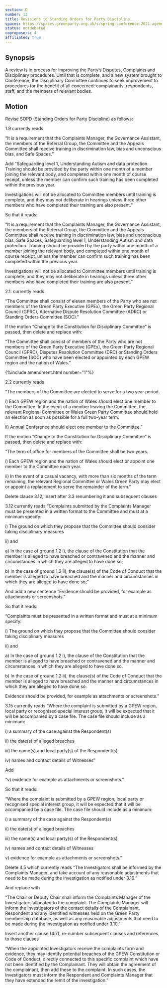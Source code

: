 ```yaml
---
section: D
number: 12
title: Revisions to Standing Orders for Party Discipline
spaces: https://spaces.greenparty.org.uk/s/spring-conference-2021-agenda-forum2/?contentId=77988
status: notdebated
coproposers: 4
affiliated: true
---
```

## Synopsis

A review is in process for improving the Party’s Disputes, Complaints and Disciplinary procedures. Until that is complete, and a new system brought to Conference, the Disciplinary Committee continues to seek improvement to procedures for the benefit of all concerned: complainants, respondents, staff, and the members of relevant bodies.

## Motion

Revise SOPD (Standing Orders for Party Discipline) as follows:

1.9 currently reads

“It is a requirement that the Complaints Manager, the Governance Assistant, the members of the Referral Group, the Committee and the Appeals Committee shall receive training in discrimination law, bias and unconscious bias, and Safe Spaces.”

Add “Safeguarding level 1, Understanding Autism and data protection. Training should be provided by the party within one month of a member joining the relevant body, and completed within one month of course receipt, unless the member can confirm such training has been completed within the previous year.

Investigations will not be allocated to Committee members until training is complete, and they may not deliberate in hearings unless three other members who have completed their training are also present.”

So that it reads:

“It is a requirement that the Complaints Manager, the Governance Assistant, the members of the Referral Group, the Committee and the Appeals Committee shall receive training in discrimination law, bias and unconscious bias, Safe Spaces, Safeguarding level 1, Understanding Autism and data protection. Training should be provided by the party within one month of a member joining the relevant body, and completed within one month of course receipt, unless the member can confirm such training has been completed within the previous year.

Investigations will not be allocated to Committee members until training is complete, and they may not deliberate in hearings unless three other members who have completed their training are also present.”

2.1. currently reads

“The Committee shall consist of eleven members of the Party who are not members of the Green Party Executive (GPEx), the Green Party Regional Council (GPRC), Alternative Dispute Resolution Committee (ADRC) or Standing Orders Committee (SOC).”

If the motion “Change to the Constitution for Disciplinary Committee” is passed, then delete and replace with:

“The Committee shall consist of members of the Party who are not members of the Green Party Executive (GPEx), the Green Party Regional Council (GPRC), Disputes Resolution Committee (DRC) or Standing Orders Committee (SOC) who have been elected or appointed by each GPEW region and the nation of Wales.”

{%include amendment.html number="1"%}

2.2 currently reads

“The members of the Committee are elected to serve for a two year period.

i) Each GPEW region and the nation of Wales should elect one member to the Committee. In the event of a member leaving the Committee, the relevant Regional Committee or Wales Green Party Committee should hold an election as soon as possible for a full two-year term.

ii) Annual Conference should elect one member to the Committee.”

If the motion “Change to the Constitution for Disciplinary Committee” is passed, then delete and replace with:

"The term of office for members of the Committee shall be two years.

i) Each GPEW region and the nation of Wales should elect or appoint one member to the Committee each year.

ii) In the event of a casual vacancy, with more than six months of the term remaining, the relevant Regional Committee or Wales Green Party may elect or appoint a replacement to serve the remainder of the term."

Delete clause 3.12, insert after 3.3 renumbering it and subsequent clauses

3.12 currently reads
“Complaints submitted by the Complaints Manager must be presented in a written format to the Committee and must at a minimum specify:

i) The ground on which they propose that the Committee should consider taking disciplinary measures

ii) and

a) In the case of ground 1.2 i), the clause of the Constitution that the member is alleged to have breached or contravened and the manner and circumstances in which they are alleged to have done so;

b) In the case of ground 1.2 ii), the clause(s) of the Code of Conduct that the member is alleged to have breached and the manner and circumstances in which they are alleged to have done so;”

And add a new sentence “Evidence should be provided, for example as attachments or screenshots.”

So that it reads:

“Complaints must be presented in a written format and must at a minimum specify:

i) The ground on which they propose that the Committee should consider taking disciplinary measures

ii) and

a) In the case of ground 1.2 i), the clause of the Constitution that the member is alleged to have breached or contravened and the manner and circumstances in which they are alleged to have done so.

b) In the case of ground 1.2 ii), the clause(s) of the Code of Conduct that the member is alleged to have breached and the manner and circumstances in which they are alleged to have done so.

Evidence should be provided, for example as attachments or screenshots.”

3.15 currently reads
“Where the complaint is submitted by a GPEW region, local party or recognised special interest group, it will be expected that it will be accompanied by a case file. The case file should include as a minimum:

i) a summary of the case against the Respondent(s)

ii) the date(s) of alleged breaches

iii) the name(s) and local party(s) of the Respondent(s)

iv) names and contact details of Witnesses”

Add

“v) evidence for example as attachments or screenshots.”

So that it reads:

“Where the complaint is submitted by a GPEW region, local party or recognised special interest group, it will be expected that it will be accompanied by a case file. The case file should include as a minimum:

i) a summary of the case against the Respondent(s)

ii) the date(s) of alleged breaches

iii) the name(s) and local party(s) of the Respondent(s)

iv) names and contact details of Witnesses

v) evidence for example as attachments or screenshots.”

Delete 4.5 which currently reads
“The Investigators shall be informed by the Complaints Manager, and take account of any reasonable adjustments that need to be made during the investigation as notified under 3.10.”

And replace with

“The Chair or Deputy Chair shall inform the Complaints Manager of the Investigators allocated to the complaint. The Complaints Manager will inform the Investigators of the contact details of the Complainant, Respondent and any identified witnesses held on the Green Party membership database, as well as any reasonable adjustments that need to be made during the investigation as notified under 3.10.”

Insert another clause (4.7), re-number subsequent clauses and references to those clauses

“When the appointed Investigators receive the complaints form and evidence, they may identify potential breaches of the GPEW Constitution or Code of Conduct, directly connected to this specific complaint which have not been identified by the Complainant. They will obtain the agreement of the complainant, then add these to the complaint. In such cases, the Investigators must inform the Respondent and Complaints Manager that they have extended the remit of the investigation.”
